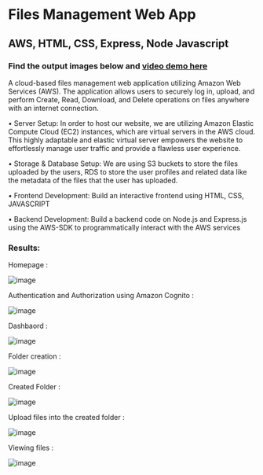 # **Files Management Web App**
 
## AWS, HTML, CSS, Express, Node Javascript

### Find the output images below and [video demo here](https://drive.google.com/file/d/16aEoZyJ4sBGS31zNJ6gwE7wmLFjWXX0r/view?usp=sharing)

A cloud-based files management web application utilizing Amazon Web Services (AWS). The application allows users to securely log in, upload, and perform Create, Read, Download, and Delete operations on files anywhere with an internet connection.

•	Server Setup:
In order to host our website, we are utilizing Amazon Elastic Compute Cloud (EC2) instances, which are virtual servers in the AWS cloud. This highly adaptable and elastic virtual server empowers the website to effortlessly manage user traffic and provide a flawless user experience.

•	Storage & Database Setup:
We are using S3 buckets to store the files uploaded by the users, RDS to store the user profiles and related data like the metadata of the files that the user has uploaded.

•	Frontend Development:
Build an interactive frontend using HTML, CSS, JAVASCRIPT

•	Backend Development:
Build a backend code on Node.js and Express.js using the AWS-SDK to programmatically interact with the AWS services

### Results:

Homepage : 

![image](https://github.com/durgavinay8/FileBox/assets/113960662/6bf2a3a4-3fd6-45c7-a559-f0bf4d01c964)

Authentication and Authorization using Amazon Cognito :

 ![image](https://github.com/durgavinay8/FileBox/assets/113960662/b8041a13-b788-4785-98ce-d939ffa603c2)

Dashbaord :

![image](https://github.com/durgavinay8/FileBox/assets/113960662/c6d9a7fb-72d6-47ea-8cbb-747691153893)

Folder creation :

![image](https://github.com/durgavinay8/FileBox/assets/113960662/fe7f7b8a-2fdc-435c-b43b-9cdcae148057)

Created Folder :

![image](https://github.com/durgavinay8/FileBox/assets/113960662/33ab84fe-d2e4-43b9-8fe2-570a6ac928a0)

Upload files into the created folder :

![image](https://github.com/durgavinay8/FileBox/assets/113960662/e6c22afd-36f3-4688-be1f-3a5b025e7278)

Viewing files :

![image](https://github.com/durgavinay8/FileBox/assets/113960662/3f1fa81d-d609-44fb-8c2f-6e579871d7af)
